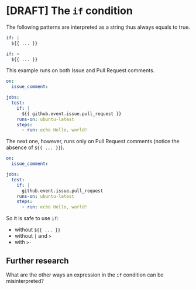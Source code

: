 # [DRAFT] The `if` condition

The following patterns are interpreted as a string thus always equals to true.

```yaml
if: |
  ${{ ... }}
```

```yaml
if: >
  ${{ ... }}
```

This example runs on both Issue and Pull Request comments.

```yaml
on:
  issue_comment:

jobs:
  test:
    if: |
      ${{ github.event.issue.pull_request }}
    runs-on: ubuntu-latest
    steps:
      - run: echo Hello, world!
```

The next one, however, runs only on Pull Request comments (notice the absence of `${{ ... }}`).

```yaml
on:
  issue_comment:

jobs:
  test:
    if: |
      github.event.issue.pull_request
    runs-on: ubuntu-latest
    steps:
      - run: echo Hello, world!
```

So it is safe to use `if`:

- without `${{ ... }}`
- without `|` and `>`
- with `>-`

## Further research

What are the other ways an expression in the `if` condition can be misinterpreted?
